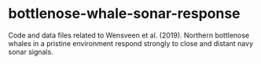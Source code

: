 # bottlenose-whale-sonar-response
Code and data files related to Wensveen et al. (2019). Northern bottlenose whales in a pristine environment respond strongly to close and distant navy sonar signals.
